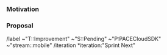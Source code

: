 ### Motivation

<!-- Describe the improvement. Why is this relevant? Who benefits from it? Which impacts does it have? -->

### Proposal

<!-- What are the implementation details? Which alternatives have been considered? -->

/label ~"T::Improvement" ~"S::Pending" ~"P:PACECloudSDK" ~"stream::mobile"
/iteration *iteration:"Sprint Next"